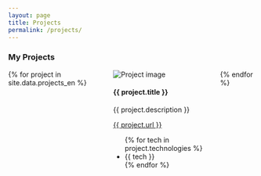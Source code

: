 ```yaml
---
layout: page
title: Projects
permalink: /projects/
---
```


### My Projects

<div style="display: flex;">
    {% for project in site.data.projects_en %}
    <div class="project flex-column">
        <img src="https://lorempixel.com/200/200" alt="Project image"/>
        <h4>{{ project.title }}</h4>
        <p>{{ project.description }}</p>
        <a href="{{ project.url }}">{{ project.url }}</a>
        <ul>
            {% for tech in project.technologies %}
                <li>{{ tech }}</li>
            {% endfor %}
        </ul>
    </div>
    {% endfor %}
</div>

